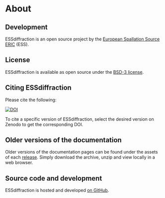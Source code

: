 # About

## Development

ESSdiffraction is an open source project by the [European Spallation Source ERIC](https://europeanspallationsource.se/) (ESS).

## License

ESSdiffraction is available as open source under the [BSD-3 license](https://opensource.org/licenses/BSD-3-Clause).

## Citing ESSdiffraction

Please cite the following:

[![DOI](https://zenodo.org/badge/DOI/10.5281/zenodo.10369509.svg)](https://zenodo.org/doi/10.5281/zenodo.10369509)

To cite a specific version of ESSdiffraction, select the desired version on Zenodo to get the corresponding DOI.

## Older versions of the documentation

Older versions of the documentation pages can be found under the assets of each [release](https://github.com/scipp/essdiffraction/releases).
Simply download the archive, unzip and view locally in a web browser.

## Source code and development

ESSdiffraction is hosted and developed [on GitHub](https://github.com/scipp/essdiffraction).
